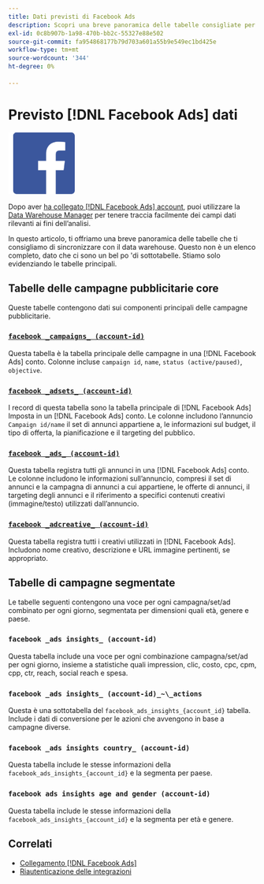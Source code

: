 ```yaml
---
title: Dati previsti di Facebook Ads
description: Scopri una breve panoramica delle tabelle consigliate per la sincronizzazione con il data warehouse
exl-id: 0c8b907b-1a98-470b-bb2c-55327e88e502
source-git-commit: fa954868177b79d703a601a55b9e549ec1bd425e
workflow-type: tm+mt
source-wordcount: '344'
ht-degree: 0%

---
```


# Previsto [!DNL Facebook Ads] dati

![](../../../assets/Facebook_Logo.png)

Dopo aver [ha collegato [!DNL Facebook Ads] account](../integrations/facebook-ads.md), puoi utilizzare la [Data Warehouse Manager](../../../data-analyst/data-warehouse-mgr/tour-dwm.md) per tenere traccia facilmente dei campi dati rilevanti ai fini dell’analisi.

In questo articolo, ti offriamo una breve panoramica delle tabelle che ti consigliamo di sincronizzare con il data warehouse. Questo non è un elenco completo, dato che ci sono un bel po &#39;di sottotabelle. Stiamo solo evidenziando le tabelle principali.

## Tabelle delle campagne pubblicitarie core

Queste tabelle contengono dati sui componenti principali delle campagne pubblicitarie.

### [`facebook _campaigns_ (account-id)`](https://developers.facebook.com/docs/reference/ads-api/adcampaign/)

Questa tabella è la tabella principale delle campagne in una [!DNL Facebook Ads] conto. Colonne incluse `campaign id`, `name`, `status (active/paused)`, `objective`.

### [`facebook _adsets_ (account-id)`](https://developers.facebook.com/docs/marketing-api/reference/ad-campaign)

I record di questa tabella sono la tabella principale di [!DNL Facebook Ads] Imposta in un [!DNL Facebook Ads] conto. Le colonne includono l’annuncio `Campaign id/name` il set di annunci appartiene a, le informazioni sul budget, il tipo di offerta, la pianificazione e il targeting del pubblico.

### [`facebook _ads_ (account-id)`](https://developers.facebook.com/docs/reference/ads-api/adgroup/)

Questa tabella registra tutti gli annunci in una [!DNL Facebook Ads] conto. Le colonne includono le informazioni sull’annuncio, compresi il set di annunci e la campagna di annunci a cui appartiene, le offerte di annunci, il targeting degli annunci e il riferimento a specifici contenuti creativi (immagine/testo) utilizzati dall’annuncio.

### [`facebook _adcreative_ (account-id)`](https://developers.facebook.com/docs/reference/ads-api/adcreative/)

Questa tabella registra tutti i creativi utilizzati in [!DNL Facebook Ads]. Includono nome creativo, descrizione e URL immagine pertinenti, se appropriato.

## Tabelle di campagne segmentate

Le tabelle seguenti contengono una voce per ogni campagna/set/ad combinato per ogni giorno, segmentata per dimensioni quali età, genere e paese.

### `facebook _ads insights_ (account-id)`

Questa tabella include una voce per ogni combinazione campagna/set/ad per ogni giorno, insieme a statistiche quali impression, clic, costo, cpc, cpm, cpp, ctr, reach, social reach e spesa.

### `facebook _ads insights_ (account-id)_~\_actions`

Questa è una sottotabella del `facebook_ads_insights_{account_id}` tabella. Include i dati di conversione per le azioni che avvengono in base a campagne diverse.

### `facebook _ads insights country_ (account-id)`

Questa tabella include le stesse informazioni della `facebook_ads_insights_{account_id}` e la segmenta per paese.

### `facebook ads insights age and gender (account-id)`

Questa tabella include le stesse informazioni della `facebook_ads_insights_{account_id}` e la segmenta per età e genere.

## Correlati

* [Collegamento [!DNL Facebook Ads]](../integrations/facebook-ads.md)
* [Riautenticazione delle integrazioni](https://experienceleague.adobe.com/docs/commerce-knowledge-base/kb/how-to/mbi-reauthenticating-integrations.html?lang=en)
